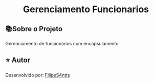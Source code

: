 <h1 align="center">Gerenciamento Funcionarios</h1>

<h2 id=objective>📚Sobre o Projeto</h2>

Gerenciamento de funcionários com encapsulamento

<h2 id=author>⭐️ Autor</h2>

Desenvolvido por: <a href="www.linkedin.com/in/filipesantanawrk" target="_blank">FilipeS4ntts</a>


